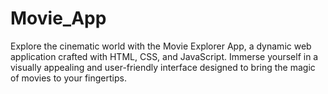# Movie_App
Explore the cinematic world with the Movie Explorer App, a dynamic web application crafted with HTML, CSS, and JavaScript. Immerse yourself in a visually appealing and user-friendly interface designed to bring the magic of movies to your fingertips.
